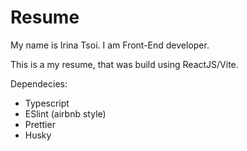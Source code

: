 # Resume

My name is Irina Tsoi.
I am Front-End developer.

This is a my resume, that was build using ReactJS/Vite.

Dependecies:
- Typescript
- ESlint (airbnb style)
- Prettier
- Husky